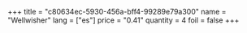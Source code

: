 +++
title = "c80634ec-5930-456a-bff4-99289e79a300"
name = "Wellwisher"
lang = ["es"]
price = "0.41"
quantity = 4
foil = false
+++
